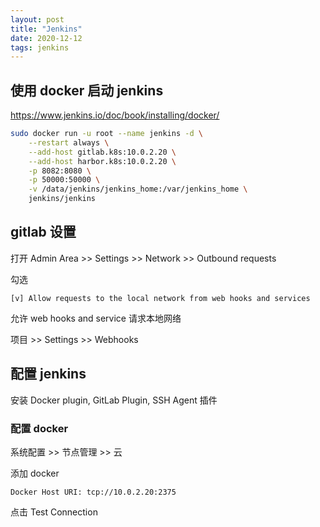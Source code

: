 ```yaml
---
layout: post
title: "Jenkins"
date: 2020-12-12
tags: jenkins
---
```


## 使用 docker 启动 jenkins

https://www.jenkins.io/doc/book/installing/docker/

```bash
sudo docker run -u root --name jenkins -d \
    --restart always \
    --add-host gitlab.k8s:10.0.2.20 \
    --add-host harbor.k8s:10.0.2.20 \
    -p 8082:8080 \
    -p 50000:50000 \
    -v /data/jenkins/jenkins_home:/var/jenkins_home \
    jenkins/jenkins
```

## gitlab 设置

打开 Admin Area >> Settings >> Network >> Outbound requests

勾选

```text
[v] Allow requests to the local network from web hooks and services
```

允许 web hooks and service 请求本地网络


项目 >> Settings >> Webhooks


## 配置 jenkins

安装 Docker plugin, GitLab Plugin, SSH Agent 插件


### 配置 docker

系统配置 >> 节点管理 >> 云

添加 docker

```text
Docker Host URI: tcp://10.0.2.20:2375
```

点击 Test Connection
